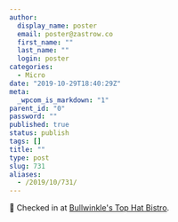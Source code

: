 ```yaml
---
author:
  display_name: poster
  email: poster@zastrow.co
  first_name: ""
  last_name: ""
  login: poster
categories:
  - Micro
date: "2019-10-29T18:40:29Z"
meta:
  _wpcom_is_markdown: "1"
parent_id: "0"
password: ""
published: true
status: publish
tags: []
title: ""
type: post
slug: 731
aliases:
  - /2019/10/731/
---
```

<p><span>📍</span> Checked in at <a href="http://4sq.com/bShSLt">Bullwinkle's Top Hat Bistro</a>.</p>
